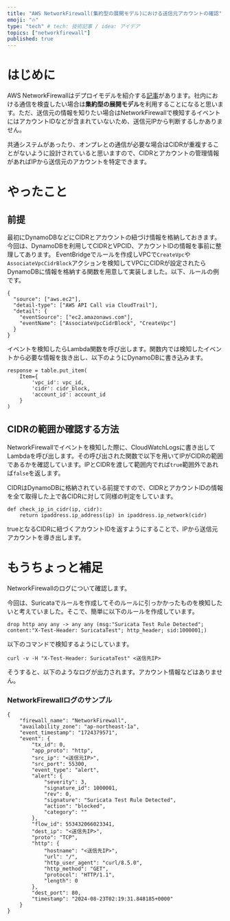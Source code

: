 ```yaml
---
title: "AWS NetworkFirewall(集約型の展開モデル)における送信元アカウントの確認"
emoji: "🔥"
type: "tech" # tech: 技術記事 / idea: アイデア
topics: ["networkfirewall"]
published: true
---
```


# はじめに
AWS NetworkFirewallはデプロイモデルを紹介する[記事](https://aws.amazon.com/jp/blogs/news/networking-and-content-delivery-deployment-models-for-aws-network-firewall/)があります。社内における通信を検査したい場合は**集約型の展開モデル**を利用することになると思います。ただ、送信元の情報を知りたい場合はNetworkFirewallで検知するイベントにはアカウントIDなどが含まれていないため、送信元IPから判断するしかありません。

共通システムがあったり、オンプレとの通信が必要な場合はCIDRが重複することがないように設計されていると思いますので、CIDRとアカウントの管理情報があればIPから送信元のアカウントを特定できます。

# やったこと
## 前提
最初にDynamoDBなどにCIDRとアカウントの紐づけ情報を格納しておきます。今回は、DynamoDBを利用してCIDRとVPCID、アカウントIDの情報を事前に整理してあります。
EventBridgeでルールを作成しVPCで`CreateVpc`や`AssociateVpcCidrBlock`アクションを検知してVPCにCIDRが設定されたらDynamoDBに情報を格納する関数を用意して実装しました。以下、ルールの例です。

```
{
  "source": ["aws.ec2"],
  "detail-type": ["AWS API Call via CloudTrail"],
  "detail": {
    "eventSource": ["ec2.amazonaws.com"],
    "eventName": ["AssociateVpcCidrBlock", "CreateVpc"]
  }
}
```

イベントを検知したらLambda関数を呼び出します。関数内では検知したイベントから必要な情報を抜き出し、以下のようにDynamoDBに書き込みます。
```
response = table.put_item(
    Item={
        'vpc_id': vpc_id,
        'cidr': cidr_block,
        'account_id': account_id
    }
)
```

## CIDRの範囲か確認する方法
NetworkFirewallでイベントを検知した際に、CloudWatchLogsに書き出してLambdaを呼び出します。その呼び出された関数で以下を用いてIPがCIDRの範囲であるかを確認しています。IPとCIDRを渡して範囲内でれば`true`範囲外であれば`false`を返します。

CIDRはDynamoDBに格納されている前提ですので、CIDRとアカウントIDの情報を全て取得した上で各CIDRに対して同様の判定をしています。

```
def check_ip_in_cidr(ip, cidr):
    return ipaddress.ip_address(ip) in ipaddress.ip_network(cidr)
```

trueとなるCIDRに紐づくアカウントIDを返すようにすることで、IPから送信元アカウントを導き出します。

# もうちょっと補足

NetworkFirewallのログについて確認します。

今回は、Suricataでルールを作成してそのルールに引っかかったものを検知したいと考えていました。そこで、簡単に以下のルールを作成しています。

```
drop http any any -> any any (msg:"Suricata Test Rule Detected"; content:"X-Test-Header: SuricataTest"; http_header; sid:1000001;)
```

以下のコマンドで検知するようにしています。

```
curl -v -H "X-Test-Header: SuricataTest" <送信先IP>
```

そうすると、以下のようなログが出力されます。アカウント情報などはありません。

### NetworkFirewallログのサンプル
```
{
    "firewall_name": "NetworkFirewall",
    "availability_zone": "ap-northeast-1a",
    "event_timestamp": "1724379571",
    "event": {
        "tx_id": 0,
        "app_proto": "http",
        "src_ip": "<送信元IP>",
        "src_port": 55300,
        "event_type": "alert",
        "alert": {
            "severity": 3,
            "signature_id": 1000001,
            "rev": 0,
            "signature": "Suricata Test Rule Detected",
            "action": "blocked",
            "category": ""
        },
        "flow_id": 553432066023341,
        "dest_ip": "<送信先IP>",
        "proto": "TCP",
        "http": {
            "hostname": "<送信先IP>",
            "url": "/",
            "http_user_agent": "curl/8.5.0",
            "http_method": "GET",
            "protocol": "HTTP/1.1",
            "length": 0
        },
        "dest_port": 80,
        "timestamp": "2024-08-23T02:19:31.848185+0000"
    }
}
```

